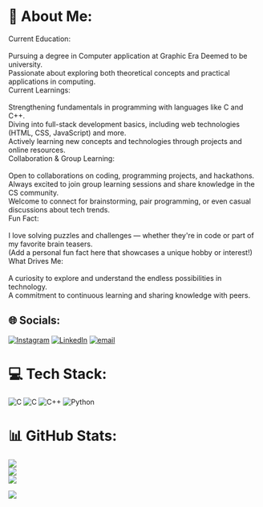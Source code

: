 # 💫 About Me:
Current Education:<br><br>Pursuing a degree in Computer application  at Graphic Era Deemed to be university.<br>Passionate about exploring both theoretical concepts and practical applications in computing.<br>Current Learnings:<br><br>Strengthening fundamentals in programming with languages like C and C++.<br>Diving into full-stack development basics, including web technologies (HTML, CSS, JavaScript) and more.<br>Actively learning new concepts and technologies through projects and online resources.<br>Collaboration & Group Learning:<br><br>Open to collaborations on coding, programming projects, and hackathons.<br>Always excited to join group learning sessions and share knowledge in the CS community.<br>Welcome to connect for brainstorming, pair programming, or even casual discussions about tech trends.<br>Fun Fact:<br><br>I love solving puzzles and challenges — whether they're in code or part of my favorite brain teasers.<br>(Add a personal fun fact here that showcases a unique hobby or interest!)<br>What Drives Me:<br><br>A curiosity to explore and understand the endless possibilities in technology.<br>A commitment to continuous learning and sharing knowledge with peers.


## 🌐 Socials:
[![Instagram](https://img.shields.io/badge/Instagram-%23E4405F.svg?logo=Instagram&logoColor=white)](https://instagram.com/rudraksh__thakur.1426) [![LinkedIn](https://img.shields.io/badge/LinkedIn-%230077B5.svg?logo=linkedin&logoColor=white)](https://linkedin.com/in/rudraksh-thakur) [![email](https://img.shields.io/badge/Email-D14836?logo=gmail&logoColor=white)](mailto:rudrakshthakur60@gmail.com) 

# 💻 Tech Stack:
![C](https://img.shields.io/badge/c-%2300599C.svg?style=for-the-badge&logo=c&logoColor=white) ![C](https://img.shields.io/badge/c-%2300599C.svg?style=for-the-badge&logo=c&logoColor=white) ![C++](https://img.shields.io/badge/c++-%2300599C.svg?style=for-the-badge&logo=c%2B%2B&logoColor=white) ![Python](https://img.shields.io/badge/python-3670A0?style=for-the-badge&logo=python&logoColor=ffdd54)
# 📊 GitHub Stats:
![](https://github-readme-stats.vercel.app/api?username=Thakur-ji-5513&theme=dark&hide_border=false&include_all_commits=false&count_private=false)<br/>
![](https://github-readme-streak-stats.herokuapp.com/?user=Thakur-ji-5513&theme=dark&hide_border=false)<br/>
![](https://github-readme-stats.vercel.app/api/top-langs/?username=Thakur-ji-5513&theme=dark&hide_border=false&include_all_commits=false&count_private=false&layout=compact)

![](https://quotes-github-readme.vercel.app/api?type=horizontal&theme=radical)
